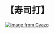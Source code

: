 # 【寿司打】 #

[![Image from Gyazo](https://i.gyazo.com/2d2d11992bd504e33925759fc3d931e2.jpg)](https://gyazo.com/2d2d11992bd504e33925759fc3d931e2)

